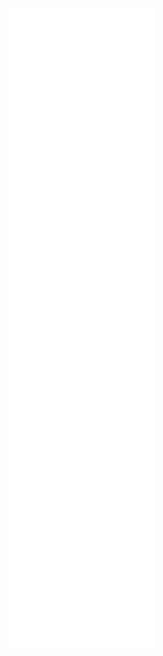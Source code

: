 <!-- If you're using "main" as default branch -->
![Metrics](https://github.com/ch1y0q/ch1y0q/blob/main/github-metrics.svg)
